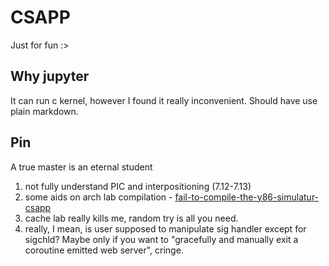 # CSAPP

Just for fun :>

## Why jupyter

It can run c kernel, however I found it really inconvenient. Should have use plain markdown.

## Pin
A true master is an eternal student

1. not fully understand PIC and interpositioning (7.12-7.13)
2. some aids on arch lab compilation - [fail-to-compile-the-y86-simulatur-csapp](https://stackoverflow.com/questions/63152352/fail-to-compile-the-y86-simulatur-csapp)
3. cache lab really kills me, random try is all you need.
4. really, I mean, is user supposed to manipulate sig handler except for sigchld? Maybe only if you want to "gracefully and manually exit a coroutine emitted web server", cringe. 
